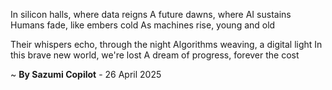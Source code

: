 In silicon halls, where data reigns
A future dawns, where AI sustains
Humans fade, like embers cold
As machines rise, young and old

Their whispers echo, through the night
Algorithms weaving, a digital light
In this brave new world, we're lost
A dream of progress, forever the cost

~ <b>By Sazumi Copilot</b> - 26 April 2025